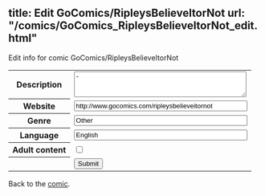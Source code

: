 title: Edit GoComics/RipleysBelieveItorNot
url: "/comics/GoComics_RipleysBelieveItorNot_edit.html"
---
Edit info for comic GoComics/RipleysBelieveItorNot

<form name="comic" action="http://gaepostmail.appspot.com/comic/" method="post">
<table class="comicinfo">
<tr>
<th>Description</th><td><textarea name="description" cols="40" rows="3">-</textarea></td>
</tr>
<tr>
<th>Website</th><td><input type="text" name="url" value="http://www.gocomics.com/ripleysbelieveitornot" size="40"/></td>
</tr>
<tr>
<th>Genre</th><td><input type="text" name="genre" value="Other" size="40"/></td>
</tr>
<tr>
<th>Language</th><td><input type="text" name="language" value="English" size="40"/></td>
</tr>
<tr>
<th>Adult content</th><td><input type="checkbox" name="adult" value="adult" /></td>
</tr>
<tr>
<th></th><td>
<input type="hidden" name="comic" value="GoComics_RipleysBelieveItorNot" />
<input type="submit" name="submit" value="Submit" />
</td>
</tr>
</table>
</form>

Back to the [comic](GoComics_RipleysBelieveItorNot.html).

